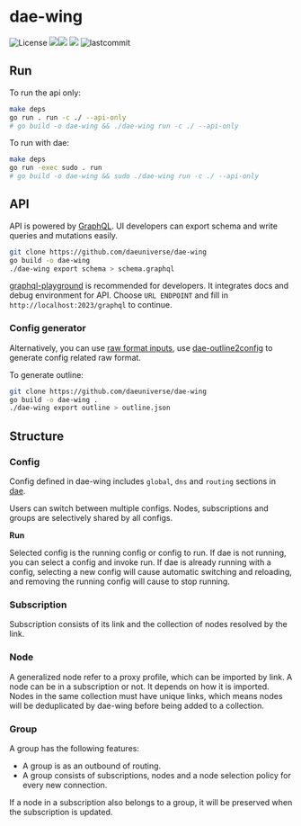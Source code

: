 # dae-wing

<p align="left">
    <img src="https://custom-icon-badges.herokuapp.com/github/license/daeuniverse/dae-wing?logo=law&color=orange" alt="License"/>
    <img src="https://hits.seeyoufarm.com"><img src="https://hits.seeyoufarm.com/api/count/incr/badge.svg?url=https%3A%2F%2Fgithub.com%2Fdaeuniverse%2Fdae-wing&count_bg=%234E3DC8&title_bg=%23555555&icon=&icon_color=%23E7E7E7&title=hits&edge_flat=false""/>
    <img src="https://custom-icon-badges.herokuapp.com/github/issues-pr-closed/daeuniverse/dae?color=purple&logo=git-pull-request&logoColor=white"/>
    <img src="https://custom-icon-badges.herokuapp.com/github/last-commit/daeuniverse/dae?logo=history&logoColor=white" alt="lastcommit"/>
</p>

## Run

To run the api only:

```bash
make deps
go run . run -c ./ --api-only
# go build -o dae-wing && ./dae-wing run -c ./ --api-only
```

To run with dae:

```bash
make deps
go run -exec sudo . run
# go build -o dae-wing && sudo ./dae-wing run -c ./ --api-only
```

## API

API is powered by [GraphQL](https://graphql.org/). UI developers can export schema and write queries and mutations easily.

```bash
git clone https://github.com/daeuniverse/dae-wing
go build -o dae-wing
./dae-wing export schema > schema.graphql
```

[graphql-playground](https://github.com/graphql/graphql-playground) is recommended for developers. It integrates docs and debug environment for API. Choose `URL ENDPOINT` and fill in `http://localhost:2023/graphql` to continue.

### Config generator

Alternatively, you can use [raw format inputs](https://github.com/daeuniverse/dae/blob/main/example.dae), use [dae-outline2config](https://github.com/daeuniverse/dae-outline2config) to generate config related raw format.

To generate outline:

```bash
git clone https://github.com/daeuniverse/dae-wing
go build -o dae-wing .
./dae-wing export outline > outline.json
```

## Structure

### Config

Config defined in dae-wing includes `global`, `dns` and `routing` sections in [dae](https://github.com/daeuniverse/dae).

Users can switch between multiple configs. Nodes, subscriptions and groups are selectively shared by all configs.

**Run**

Selected config is the running config or config to run. If dae is not running, you can select a config and invoke run. If dae is already running with a config, selecting a new config will cause automatic switching and reloading, and removing the running config will cause to stop running.

### Subscription

Subscription consists of its link and the collection of nodes resolved by the link.

### Node

A generalized node refer to a proxy profile, which can be imported by link. A node can be in a subscription or not. It depends on how it is imported. Nodes in the same collection must have unique links, which means nodes will be deduplicated by dae-wing before being added to a collection.

### Group

A group has the following features:

- A group is as an outbound of routing.
- A group consists of subscriptions, nodes and a node selection policy for every new connection.

If a node in a subscription also belongs to a group, it will be preserved when the subscription is updated.
